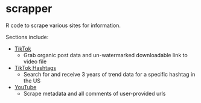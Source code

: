 
<!-- README.md is generated from README.Rmd. Please edit that file -->

# scrapper

<!-- badges: start -->
<!-- badges: end -->

R code to scrape various sites for information.

Sections include:

- [TikTok](https://github.com/taylorgrant/scrapper/tree/main/tiktok)
  - Grab organic post data and un-watermarked downloadable link to video
    file
- [TikTok
  Hashtags](https://github.com/taylorgrant/scrapper/tree/main/tiktok_trends)
  - Search for and receive 3 years of trend data for a specific hashtag
    in the US
- [YouTube](https://github.com/taylorgrant/scrapper/tree/main/youtube)
  - Scrape metadata and all comments of user-provided urls
